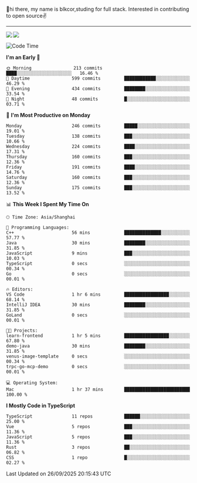 👋hi there, my name is blkcor,studing for full stack.
Interested in contributing to open source✌️

<hr/>

![](https://github-readme-stats.vercel.app/api?username=blkcor)
<a href="https://github.com/blkcor/github-readme-stats">
    <img align="left" src="https://github-readme-stats.vercel.app/api/top-langs/?username=blkcor&hide=jupyter%20notebook,shaderlab,tex,c%23&langs_count=9" />
</a>


<!--START_SECTION:waka-->
![Code Time](http://img.shields.io/badge/Code%20Time-2%2C531%20hrs%2056%20mins-blue)

**I'm an Early 🐤** 

```text
🌞 Morning                213 commits         ████░░░░░░░░░░░░░░░░░░░░░   16.46 % 
🌆 Daytime                599 commits         ████████████░░░░░░░░░░░░░   46.29 % 
🌃 Evening                434 commits         ████████░░░░░░░░░░░░░░░░░   33.54 % 
🌙 Night                  48 commits          █░░░░░░░░░░░░░░░░░░░░░░░░   03.71 % 
```
📅 **I'm Most Productive on Monday** 

```text
Monday                   246 commits         █████░░░░░░░░░░░░░░░░░░░░   19.01 % 
Tuesday                  138 commits         ███░░░░░░░░░░░░░░░░░░░░░░   10.66 % 
Wednesday                224 commits         ████░░░░░░░░░░░░░░░░░░░░░   17.31 % 
Thursday                 160 commits         ███░░░░░░░░░░░░░░░░░░░░░░   12.36 % 
Friday                   191 commits         ████░░░░░░░░░░░░░░░░░░░░░   14.76 % 
Saturday                 160 commits         ███░░░░░░░░░░░░░░░░░░░░░░   12.36 % 
Sunday                   175 commits         ███░░░░░░░░░░░░░░░░░░░░░░   13.52 % 
```


📊 **This Week I Spent My Time On** 

```text
🕑︎ Time Zone: Asia/Shanghai

💬 Programming Languages: 
C++                      56 mins             ██████████████░░░░░░░░░░░   57.77 % 
Java                     30 mins             ████████░░░░░░░░░░░░░░░░░   31.85 % 
JavaScript               9 mins              ███░░░░░░░░░░░░░░░░░░░░░░   10.03 % 
TypeScript               0 secs              ░░░░░░░░░░░░░░░░░░░░░░░░░   00.34 % 
Go                       0 secs              ░░░░░░░░░░░░░░░░░░░░░░░░░   00.01 % 

🔥 Editors: 
VS Code                  1 hr 6 mins         █████████████████░░░░░░░░   68.14 % 
IntelliJ IDEA            30 mins             ████████░░░░░░░░░░░░░░░░░   31.85 % 
GoLand                   0 secs              ░░░░░░░░░░░░░░░░░░░░░░░░░   00.01 % 

🐱‍💻 Projects: 
learn-frontend           1 hr 5 mins         █████████████████░░░░░░░░   67.80 % 
demo-java                30 mins             ████████░░░░░░░░░░░░░░░░░   31.85 % 
venus-image-template     0 secs              ░░░░░░░░░░░░░░░░░░░░░░░░░   00.34 % 
trpc-go-mcp-demo         0 secs              ░░░░░░░░░░░░░░░░░░░░░░░░░   00.01 % 

💻 Operating System: 
Mac                      1 hr 37 mins        █████████████████████████   100.00 % 
```

**I Mostly Code in TypeScript** 

```text
TypeScript               11 repos            ██████░░░░░░░░░░░░░░░░░░░   25.00 % 
Vue                      5 repos             ███░░░░░░░░░░░░░░░░░░░░░░   11.36 % 
JavaScript               5 repos             ███░░░░░░░░░░░░░░░░░░░░░░   11.36 % 
Rust                     3 repos             ██░░░░░░░░░░░░░░░░░░░░░░░   06.82 % 
CSS                      1 repo              █░░░░░░░░░░░░░░░░░░░░░░░░   02.27 % 
```




 Last Updated on 26/09/2025 20:15:43 UTC
<!--END_SECTION:waka-->


